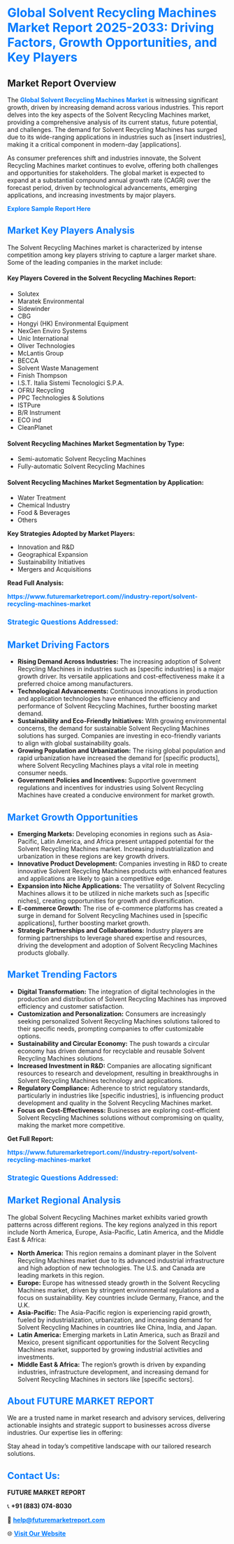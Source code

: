 <h1 style="color: #007BFF;">Global Solvent Recycling Machines Market Report 2025-2033: Driving Factors, Growth Opportunities, and Key Players</h1>

<section id="overview">
<h2>Market Report Overview</h2>
<p>The <a href="https://www.futuremarketreport.com//industry-report/solvent-recycling-machines-market" style="color: #007BFF; text-decoration: none;"><strong>Global Solvent Recycling Machines Market</strong></a> is witnessing significant growth, driven by increasing demand across various industries. This report delves into the key aspects of the Solvent Recycling Machines market, providing a comprehensive analysis of its current status, future potential, and challenges. The demand for Solvent Recycling Machines has surged due to its wide-ranging applications in industries such as [insert industries], making it a critical component in modern-day [applications].</p>
<p>As consumer preferences shift and industries innovate, the Solvent Recycling Machines market continues to evolve, offering both challenges and opportunities for stakeholders. The global market is expected to expand at a substantial compound annual growth rate (CAGR) over the forecast period, driven by technological advancements, emerging applications, and increasing investments by major players.</p>
</section>

<section id="overview">
<p><a href="https://www.futuremarketreport.com//request-sample/reportId=90645" style="color: #007BFF; text-decoration: none;"><strong>Explore Sample Report Here</strong></a></p>
</section>

<section id="key-players">
<h2 style="color: #007BFF;">Market Key Players Analysis</h2>
<p>The Solvent Recycling Machines market is characterized by intense competition among key players striving to capture a larger market share. Some of the leading companies in the market include:</p>
<h4>Key Players Covered in the Solvent Recycling Machines Report:</h4>
<ul><li>Solutex</li><li>Maratek Environmental</li><li>Sidewinder</li><li>CBG</li><li>Hongyi (HK) Environmental Equipment</li><li>NexGen Enviro Systems</li><li>Unic International</li><li>Oliver Technologies</li><li>McLantis Group</li><li>BECCA</li><li>Solvent Waste Management</li><li>Finish Thompson</li><li>I.S.T. Italia Sistemi Tecnologici S.P.A.</li><li>OFRU Recycling</li><li>PPC Technologies &amp; Solutions</li><li>ISTPure</li><li>B/R Instrument</li><li>ECO ind</li><li>CleanPlanet</li></ul>
<h4>Solvent Recycling Machines Market Segmentation by Type:</h4>
<ul><li>Semi-automatic Solvent Recycling Machines</li><li>Fully-automatic Solvent Recycling Machines</li></ul>

<h4>Solvent Recycling Machines Market Segmentation by Application:</h4>
<ul><li>Water Treatment</li><li>Chemical Industry</li><li>Food &amp; Beverages</li><li>Others</li></ul>
<p><strong>Key Strategies Adopted by Market Players:</strong></p>
<ul>
<li>Innovation and R&D</li>
<li>Geographical Expansion</li>
<li>Sustainability Initiatives</li>
<li>Mergers and Acquisitions</li>
</ul>
</section>

<section>
<p><strong>Read Full Analysis: </strong></p><a href="https://www.futuremarketreport.com//industry-report/solvent-recycling-machines-market" style="color: #007BFF; text-decoration: none;"><strong>https://www.futuremarketreport.com//industry-report/solvent-recycling-machines-market</strong></a>
<h3 style="color: #007BFF;">Strategic Questions Addressed:</h3>
</section>

<section id="driving-factors">
<h2 style="color: #007BFF;">Market Driving Factors</h2>
<ul>
<li><strong>Rising Demand Across Industries:</strong> The increasing adoption of Solvent Recycling Machines in industries such as [specific industries] is a major growth driver. Its versatile applications and cost-effectiveness make it a preferred choice among manufacturers.</li>
<li><strong>Technological Advancements:</strong> Continuous innovations in production and application technologies have enhanced the efficiency and performance of Solvent Recycling Machines, further boosting market demand.</li>
<li><strong>Sustainability and Eco-Friendly Initiatives:</strong> With growing environmental concerns, the demand for sustainable Solvent Recycling Machines solutions has surged. Companies are investing in eco-friendly variants to align with global sustainability goals.</li>
<li><strong>Growing Population and Urbanization:</strong> The rising global population and rapid urbanization have increased the demand for [specific products], where Solvent Recycling Machines plays a vital role in meeting consumer needs.</li>
<li><strong>Government Policies and Incentives:</strong> Supportive government regulations and incentives for industries using Solvent Recycling Machines have created a conducive environment for market growth.</li>
</ul>
</section>

<section id="growth-opportunities">
<h2 style="color: #007BFF;">Market Growth Opportunities</h2>
<ul>
<li><strong>Emerging Markets:</strong> Developing economies in regions such as Asia-Pacific, Latin America, and Africa present untapped potential for the Solvent Recycling Machines market. Increasing industrialization and urbanization in these regions are key growth drivers.</li>
<li><strong>Innovative Product Development:</strong> Companies investing in R&D to create innovative Solvent Recycling Machines products with enhanced features and applications are likely to gain a competitive edge.</li>
<li><strong>Expansion into Niche Applications:</strong> The versatility of Solvent Recycling Machines allows it to be utilized in niche markets such as [specific niches], creating opportunities for growth and diversification.</li>
<li><strong>E-commerce Growth:</strong> The rise of e-commerce platforms has created a surge in demand for Solvent Recycling Machines used in [specific applications], further boosting market growth.</li>
<li><strong>Strategic Partnerships and Collaborations:</strong> Industry players are forming partnerships to leverage shared expertise and resources, driving the development and adoption of Solvent Recycling Machines products globally.</li>
</ul>
</section>

<section id="trending-factors">
<h2 style="color: #007BFF;">Market Trending Factors</h2>
<ul>
<li><strong>Digital Transformation:</strong> The integration of digital technologies in the production and distribution of Solvent Recycling Machines has improved efficiency and customer satisfaction.</li>
<li><strong>Customization and Personalization:</strong> Consumers are increasingly seeking personalized Solvent Recycling Machines solutions tailored to their specific needs, prompting companies to offer customizable options.</li>
<li><strong>Sustainability and Circular Economy:</strong> The push towards a circular economy has driven demand for recyclable and reusable Solvent Recycling Machines solutions.</li>
<li><strong>Increased Investment in R&D:</strong> Companies are allocating significant resources to research and development, resulting in breakthroughs in Solvent Recycling Machines technology and applications.</li>
<li><strong>Regulatory Compliance:</strong> Adherence to strict regulatory standards, particularly in industries like [specific industries], is influencing product development and quality in the Solvent Recycling Machines market.</li>
<li><strong>Focus on Cost-Effectiveness:</strong> Businesses are exploring cost-efficient Solvent Recycling Machines solutions without compromising on quality, making the market more competitive.</li>
</ul>
</section>

<section>
<p><strong>Get Full Report: </strong></p><a href="https://www.futuremarketreport.com//industry-report/solvent-recycling-machines-market" style="color: #007BFF; text-decoration: none;"><strong>https://www.futuremarketreport.com//industry-report/solvent-recycling-machines-market</strong></a>
<h3 style="color: #007BFF;">Strategic Questions Addressed:</h3>
</section>


<section id="regional-analysis">
<h2 style="color: #007BFF;">Market Regional Analysis</h2>
<p>The global Solvent Recycling Machines market exhibits varied growth patterns across different regions. The key regions analyzed in this report include North America, Europe, Asia-Pacific, Latin America, and the Middle East & Africa:</p>
<ul>
<li><strong>North America:</strong> This region remains a dominant player in the Solvent Recycling Machines market due to its advanced industrial infrastructure and high adoption of new technologies. The U.S. and Canada are leading markets in this region.</li>
<li><strong>Europe:</strong> Europe has witnessed steady growth in the Solvent Recycling Machines market, driven by stringent environmental regulations and a focus on sustainability. Key countries include Germany, France, and the U.K.</li>
<li><strong>Asia-Pacific:</strong> The Asia-Pacific region is experiencing rapid growth, fueled by industrialization, urbanization, and increasing demand for Solvent Recycling Machines in countries like China, India, and Japan.</li>
<li><strong>Latin America:</strong> Emerging markets in Latin America, such as Brazil and Mexico, present significant opportunities for the Solvent Recycling Machines market, supported by growing industrial activities and investments.</li>
<li><strong>Middle East & Africa:</strong> The region’s growth is driven by expanding industries, infrastructure development, and increasing demand for Solvent Recycling Machines in sectors like [specific sectors].</li>
</ul>
</section>

<footer>
<h2 style="color: #007BFF;">About FUTURE MARKET REPORT</h2>
<p>We are a trusted name in market research and advisory services, delivering actionable insights and strategic support to businesses across diverse industries. Our expertise lies in offering:</p>

<p>Stay ahead in today’s competitive landscape with our tailored research solutions.</p>

<h2 style="color: #007BFF;">Contact Us:</h2>
<p><strong>FUTURE MARKET REPORT</strong></p>
<p>📞 <strong>+91 (883) 074-8030</strong></p>
<p>📧 <strong><a href="mailto:help@futuremarketreport.com" style="color: #007BFF;">help@futuremarketreport.com</a></strong></p>
<p>🌐 <strong><a href="https://www.futuremarketreport.com/" style="color: #007BFF;">Visit Our Website</a></strong></p>
</footer>